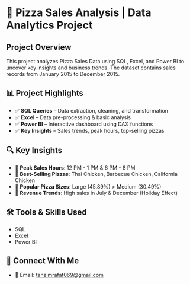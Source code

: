 # 🍕 Pizza Sales Analysis | Data Analytics Project

## Project Overview

This project analyzes Pizza Sales Data using SQL, Excel, and Power BI to uncover key insights and business trends. The dataset contains sales records from January 2015 to December 2015.

## 📊 Project Highlights

- ✅ **SQL Queries** – Data extraction, cleaning, and transformation
- ✅ **Excel** – Data pre-processing & basic analysis
- ✅ **Power BI** – Interactive dashboard using DAX functions
- ✅ **Key Insights** – Sales trends, peak hours, top-selling pizzas

## 🔍 Key Insights

- 🔹 **Peak Sales Hours**: 12 PM - 1 PM & 6 PM - 8 PM
- 🔹 **Best-Selling Pizzas**: Thai Chicken, Barbecue Chicken, California Chicken
- 🔹 **Popular Pizza Sizes**: Large (45.89%) > Medium (30.49%)
- 🔹 **Revenue Trends**: High sales in July & December (Holiday Effect)

## 🛠 Tools & Skills Used

- SQL
- Excel
- Power BI

## 📢 Connect With Me

- 📧 Email: tanzimrafat069@gmail.com
